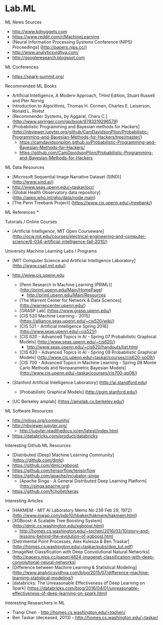 # Lab.ML

ML News Sources
* http://www.kdnuggets.com
* https://www.reddit.com/r/MachineLearning
* [Neural Information Processing Systems Conference (NIPS) Proceedings] (http://papers.nips.cc/)
* http://www.analyticsvidhya.com/ 
* http://googleresearch.blogspot.com


ML Conferences
* https://spark-summit.org/


Recommended ML Books
* Artificial Intelligence, A Modern Approach, THird Edition, Stuart Russell and Pter Norvig
* Introduction to Algorithms, Thomas H. Cormen, Charles E. Leiserson, Ronald L. Rivest
* [Recommender Systems, by Aggaral, Charu C.] (http://www.springer.com/gp/book/9783319296579)
* [Probabilistic Programming and Bayesian methods for Hackers] (http://nbviewer.jupyter.org/github/CamDavidsonPilon/Probabilistic-Programming-and-Bayesian-Methods-for-Hackers/tree/master/)
	* https://camdavidsonpilon.github.io/Probabilistic-Programming-and-Bayesian-Methods-for-Hackers/
	* https://github.com/CamDavidsonPilon/Probabilistic-Programming-and-Bayesian-Methods-for-Hackers 


ML Data Resources
* [Microsoft Sequential Image Narrative Dataset (SIND)] (http://www.sind.ai/)
* http://www.seas.upenn.edu/~taskar/ocr/
* [Global Health Observatory data repository] (http://apps.who.int/gho/data/node.main)
* [The Penn Treebank Project] (https://www.cis.upenn.edu/~treebank/)


ML References
* 


Tutorials / Online Courses
* [Artificial Intelligence, MIT Open Courseware] (http://ocw.mit.edu/courses/electrical-engineering-and-computer-science/6-034-artificial-intelligence-fall-2010/)


University Machine Learning Labs / Programs
* [MIT Computer Science and Artificial Intelligence Laboratory] (http://www.csail.mit.edu/) 
* http://www.cis.upenn.edu 
	* [Penn Research in Machine Learning (PRiML)] (http://priml.upenn.edu/Main/HomePage)
		* http://priml.upenn.edu/Main/Resources
	* [The Warrent Center for Network & Data Sciences] (http://warrencenter.upenn.edu/)	
	* [GRASP Lab] (https://www.grasp.upenn.edu/)
	* [CIS 520 Machine Learning - 2015] (https://alliance.seas.upenn.edu/~cis520/wiki/)
	* [CIS 521 - Artificial Intelligence Spring 2016] (http://www.seas.upenn.edu/~cis521/)
	* [CIS 620 - Advanced Topics in AI - Spring 07 Probabilistic Graphical Models] (http://www.seas.upenn.edu/~cis620/)
		* http://www.seas.upenn.edu/~cis620/handouts/list.html
	* [CIS 620 - Advanced Topics in AI - Spring 09 Probabilistic Graphical Models] (http://www.cis.upenn.edu/~taskar/courses/cis620-sp09/)
	* [CIS 700 - Advanced Topics in Machine Learning - Spring 08 Monte Carlo Methods and Nonparametric Bayesian Models] (http://www.cis.upenn.edu/~taskar/courses/cis700-sp08/)

* [Stanford Artificial Intelligence Laboratory] (http://ai.standford.edu)
	* [Probabilistic Graphical Models] (http://pgm.stanford.edu/)
* [UC Berkeley amplab] (https://amplab.cs.berkeley.edu/)


ML Software Resources
* http://mloss.org/community/
* http://nbviewer.jupyter.org/
	* http://jupyter.readthedocs.io/en/latest/index.html
* https://databricks.com/product/databricks


Interesting Github ML Resources
* [Distributed (Deep) Machine Learning Community] (https://github.com/dmlc)
* https://github.com/dmlc/xgboost
* https://github.com/tensorflow/tensorflow
* https://github.com/apache/incubator-singa
	* [Apache Singa - A General Distributed Deep Learning Platform] (http://singa.apache.org)
* https://github.com/fchollet/keras


Interesting Articles
* [HAKMEM - MIT AI Laboratory Memo No 239 Feb 29, 1972] (http://www.inwap.com/pdp10/hbaker/hakmem/hakmem.html) 
* [XGBoost: A Scalable Tree Boosting System] (http://dmlc.cs.washington.edu/xgboost.html)
	* http://homes.cs.washington.edu/~tqchen/2016/03/10/story-and-lessons-behind-the-evolution-of-xgboost.html 
* [Detrimental Point Processes, Alex Kulesza & Ben Traskar] (http://homes.cs.washington.edu/~taskar/pubs/dpp_tut.pdf)
* [ImageNet Classification with Deep Convolutional Natural Networks] (http://papers.nips.cc/paper/4824-imagenet-classification-with-deep-convolutional-neural-networks)
* [Difference between Machine Learning & Statistical Modeling] (http://www.analyticsvidhya.com/blog/2015/07/difference-machine-learning-statistical-modeling/)
* [databricks: The Unreasonable Effectiveness of Deep Learning on Spark] (https://databricks.com/blog/2016/04/01/unreasonable-effectiveness-of-deep-learning-on-spark.html)


Interesting Researchers in ML
* Tianqi Chen - http://homes.cs.washington.edu/~tqchen/
* Ben Taskar (deceased, 2013) - http://homes.cs.washington.edu/~taskar/

